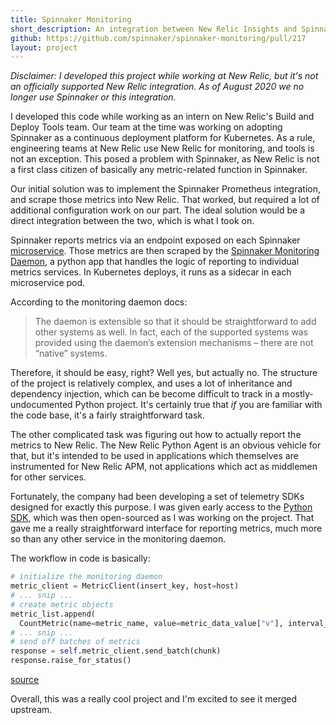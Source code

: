 ```yaml
---
title: Spinnaker Monitoring
short_description: An integration between New Relic Insights and Spinnaker
github: https://github.com/spinnaker/spinnaker-monitoring/pull/217
layout: project
---
```


_Disclaimer: I developed this project while working at New Relic, but it's not an officially supported New Relic integration. As of August 2020 we no longer use Spinnaker or this integration._

I developed this code while working as an intern on New Relic's Build and Deploy Tools team. Our team at the time was working on adopting Spinnaker as a continuous deployment platform for Kubernetes. As a rule, engineering teams at New Relic use New Relic for monitoring, and tools is not an exception. This posed a problem with Spinnaker, as New Relic is not a first class citizen of basically any metric-related function in Spinnaker.

Our initial solution was to implement the Spinnaker Prometheus integration, and scrape those metrics into New Relic. That worked, but required a lot of additional configuration work on our part. The ideal solution would be a direct integration between the two, which is what I took on.

Spinnaker reports metrics via an endpoint exposed on each Spinnaker [microservice](https://www.spinnaker.io/reference/architecture/). Those metrics are then scraped by the [Spinnaker Monitoring Daemon](https://github.com/spinnaker/spinnaker-monitoring), a python app that handles the logic of reporting to individual metrics services. In Kubernetes deploys, it runs as a sidecar in each microservice pod.

According to the monitoring daemon docs:

> The daemon is extensible so that it should be straightforward to add other systems as well. In fact, each of the supported systems was provided using the daemon’s extension mechanisms – there are not “native” systems.

Therefore, it should be easy, right? Well yes, but actually no. The structure of the project is relatively complex, and uses a lot of inheritance and dependency injection, which can be become difficult to track in a mostly-undocumented Python project. It's certainly true that *if* you are familiar with the code base, it's a fairly straightforward task.

The other complicated task was figuring out how to actually report the metrics to New Relic. The New Relic Python Agent is an obvious vehicle for that, but it's intended to be used in applications which themselves are instrumented for New Relic APM, not applications which act as middlemen for other services.

Fortunately, the company had been developing a set of telemetry SDKs designed for exactly this purpose. I was given early access to the [Python SDK](https://github.com/newrelic/newrelic-telemetry-sdk-python), which was then open-sourced as I was working on the project. That gave me a really straightforward interface for reporting metrics, much more so than any other service in the monitoring daemon.

The workflow in code is basically:

```python
# initialize the monitoring daemon
metric_client = MetricClient(insert_key, host=host) 
# ... snip ... 
# create metric objects
metric_list.append(
  CountMetric(name=metric_name, value=metric_data_value["v"], interval_ms=interval, tags=tags))
# ... snip ...
# send off batches of metrics
response = self.metric_client.send_batch(chunk)
response.raise_for_status()
```
[source](https://github.com/spinnaker/spinnaker-monitoring/blob/372dce8d0a11f5d8631090e14e341fca48378c16/spinnaker-monitoring-daemon/spinnaker-monitoring/newrelic_service.py)

Overall, this was a really cool project and I'm excited to see it merged upstream.

